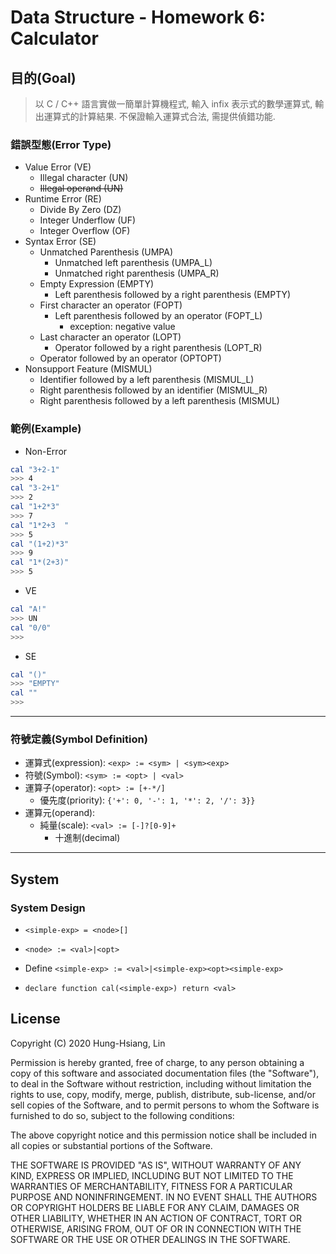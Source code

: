 # Data Structure - Homework 6: Calculator

## 目的(Goal)

> 以 C / C++ 語言實做一簡單計算機程式, 輸入 infix 表示式的數學運算式,
> 輸出運算式的計算結果. 不保證輸入運算式合法, 需提供偵錯功能.

### 錯誤型態(Error Type)
- Value Error (VE)
	+ Illegal character (UN)
	+ ~~Illegal operand (UN)~~
- Runtime Error (RE)
	+ Divide By Zero (DZ)
	+ Integer Underflow (UF)
	+ Integer Overflow (OF)
- Syntax Error (SE)
	+ Unmatched Parenthesis (UMPA)
		- Unmatched left parenthesis (UMPA_L)
		- Unmatched right parenthesis (UMPA_R)
	+ Empty Expression (EMPTY)
		* Left parenthesis followed by a right parenthesis (EMPTY)
	+ First character an operator (FOPT)
		* Left parenthesis followed by an operator (FOPT_L)
			- exception: negative value
	+ Last character an operator (LOPT)
		* Operator followed by a right parenthesis (LOPT_R)
	+ Operator followed by an operator (OPTOPT)
- Nonsupport Feature (MISMUL)
	+ Identifier followed by a left parenthesis (MISMUL_L)
	+ Right parenthesis followed by an identifier (MISMUL_R)
	+ Right parenthesis followed by a left parenthesis (MISMUL)

### 範例(Example)
- Non-Error
```bash
cal "3+2-1"
>>> 4
cal "3-2+1"
>>> 2
cal "1+2*3"
>>> 7
cal "1*2+3	"
>>> 5
cal "(1+2)*3"
>>> 9
cal "1*(2+3)"
>>> 5
```
- VE
```bash
cal "A!"
>>> UN
cal "0/0"
>>>
```
- SE
```bash
cal "()"
>>> "EMPTY"
cal ""
>>>
```

---

### 符號定義(Symbol Definition)
- 運算式(expression): `<exp> := <sym> | <sym><exp>`
- 符號(Symbol): `<sym> := <opt> | <val>`
- 運算子(operator): `<opt> := [+-*/]`
	+ 優先度(priority): `{'+': 0, '-': 1, '*': 2, '/': 3}}`
- 運算元(operand):
	+ 純量(scale): `<val> := [-]?[0-9]+`
		* 十進制(decimal)

---

## System
### System Design
- `<simple-exp> = <node>[]`
- `<node> := <val>|<opt>`

- Define `<simple-exp> := <val>|<simple-exp><opt><simple-exp>`
- `declare function cal(<simple-exp>) return <val>`



## License
Copyright (C) 2020 Hung-Hsiang, Lin

Permission is hereby granted, free of charge, to any person obtaining a copy
of this software and associated documentation files (the "Software"), to deal
in the Software without restriction, including without limitation the rights
to use, copy, modify, merge, publish, distribute, sub-license, and/or sell
copies of the Software, and to permit persons to whom the Software is
furnished to do so, subject to the following conditions:

The above copyright notice and this permission notice shall be included in
all copies or substantial portions of the Software.

THE SOFTWARE IS PROVIDED "AS IS", WITHOUT WARRANTY OF ANY KIND, EXPRESS OR
IMPLIED, INCLUDING BUT NOT LIMITED TO THE WARRANTIES OF MERCHANTABILITY,
FITNESS FOR A PARTICULAR PURPOSE AND NONINFRINGEMENT. IN NO EVENT SHALL THE
AUTHORS OR COPYRIGHT HOLDERS BE LIABLE FOR ANY CLAIM, DAMAGES OR OTHER
LIABILITY, WHETHER IN AN ACTION OF CONTRACT, TORT OR OTHERWISE, ARISING FROM,
OUT OF OR IN CONNECTION WITH THE SOFTWARE OR THE USE OR OTHER DEALINGS IN
THE SOFTWARE.



